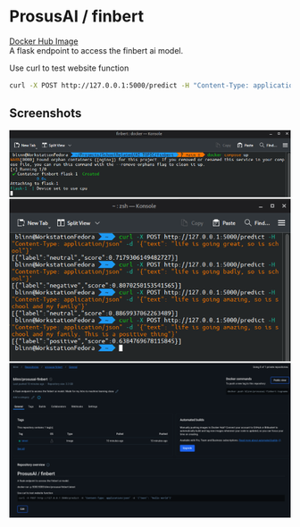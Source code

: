 # ProsusAI / finbert
[Docker Hub Image](https://hub.docker.com/repository/docker/blinn/prosusai-finbert/general) \
A flask endpoint to access the finbert ai model.


Use curl to test website function
```bash
curl -X POST http://127.0.0.1:5000/predict -H "Content-Type: application/json" -d '{"text": "hello world"}'
```

## Screenshots
![application running](./Images/ApplicationRunning.png)
![Curl Requests](./Images/CurlRequests.png)
![Docker Hub](./Images/DockerHub.png)
